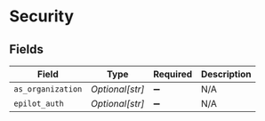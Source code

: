 # Security


## Fields

| Field              | Type               | Required           | Description        |
| ------------------ | ------------------ | ------------------ | ------------------ |
| `as_organization`  | *Optional[str]*    | :heavy_minus_sign: | N/A                |
| `epilot_auth`      | *Optional[str]*    | :heavy_minus_sign: | N/A                |